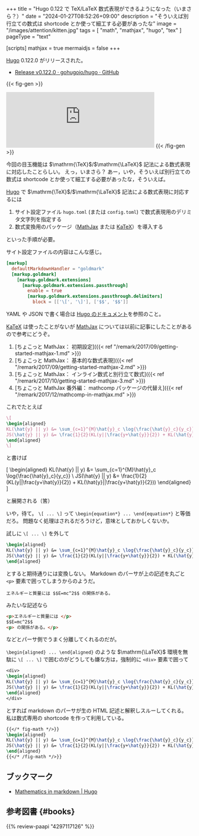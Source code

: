 +++
title = "Hugo 0.122 で TeX/LaTeX 数式表現ができるようになった（いまさら？）"
date =  "2024-01-27T08:52:26+09:00"
description = "そういえば別行立ての数式は shortcode とか使って細工する必要があったな"
image = "/images/attention/kitten.jpg"
tags = [ "math", "mathjax", "hugo", "tex" ]
pageType = "text"

[scripts]
  mathjax = true
  mermaidjs = false
+++

[Hugo] 0.122.0 がリリースされた。

- [Release v0.122.0 · gohugoio/hugo · GitHub](https://github.com/gohugoio/hugo/releases/tag/v0.122.0)

{{< fig-gen >}}
<iframe src="https://fosstodon.org/@gohugoio/111823216188959656/embed" class="mastodon-embed" style="max-width: 100%; border: 0" width="400" allowfullscreen="allowfullscreen"></iframe><script src="https://fosstodon.org/embed.js" async="async"></script>
{{< /fig-gen >}}

今回の目玉機能は $\mathrm{\TeX}$/$\mathrm{\LaTeX}$ 記法による数式表現に対応したことらしい。
えっ，いまさら？ あー，いや，そういえば別行立ての数式は shortcode とか使って細工する必要があったな，そういえば。

[Hugo] で $\mathrm{\TeX}$/$\mathrm{\LaTeX}$ 記法による数式表現に対応するには

1. サイト設定ファイル `hugo.toml` (または `config.toml`) で数式表現用のデリミタ文字列を指定する
2. 数式変換用のパッケージ（[MathJax] または [KaTeX]）を導入する

といった手順が必要。

サイト設定ファイルの内容はこんな感じ。

```toml
[markup]
  defaultMarkdownHandler = "goldmark"
  [markup.goldmark]
    [markup.goldmark.extensions]
      [markup.goldmark.extensions.passthrough]
        enable = true
        [markup.goldmark.extensions.passthrough.delimiters]
          block = [['\[', '\]'], ['$$', '$$']]
```

YAML や JSON で書く場合は [Hugo のドキュメント](https://gohugo.io/content-management/mathematics/ "Mathematics in markdown | Hugo")を参照のこと。

[KaTeX] は使ったことがないが [MathJax] については以前に記事にしたことがあるので参考にどうぞ。

1. [ちょこっと MathJax： 初期設定]({{< ref "/remark/2017/09/getting-started-mathjax-1.md" >}})
2. [ちょこっと MathJax： 基本的な数式表現]({{< ref "/remark/2017/09/getting-started-mathjax-2.md" >}})
3. [ちょこっと MathJax： インライン数式と別行立て数式]({{< ref "/remark/2017/10/getting-started-mathjax-3.md" >}})
4. [ちょこっと MathJax 番外編： mathcomp パッケージの代替え]({{< ref "/remark/2017/12/mathcomp-in-mathjax.md" >}})

これでたとえば

```tex
\[
\begin{aligned}
KL(\hat{y} || y) &= \sum_{c=1}^{M}\hat{y}_c \log{\frac{\hat{y}_c}{y_c}} \\
JS(\hat{y} || y) &= \frac{1}{2}(KL(y||\frac{y+\hat{y}}{2}) + KL(\hat{y}||\frac{y+\hat{y}}{2}))
\end{aligned}
\]
```

と書けば

\[
\begin{aligned}
KL(\hat{y} || y) &= \sum_{c=1}^{M}\hat{y}_c \log{\frac{\hat{y}_c}{y_c}} \\
JS(\hat{y} || y) &= \frac{1}{2}(KL(y||\frac{y+\hat{y}}{2}) + KL(\hat{y}||\frac{y+\hat{y}}{2}))
\end{aligned}
\]

と展開される（筈）

いや，待て。
`\[ ... \]` って `\begin{equation*} ... \end{equation*}` と等価だろ。
問題なく処理はされるだろうけど，意味としておかしくないか。

試しに `\[ ... \]` を外して

```tex
\begin{aligned}
KL(\hat{y} || y) &= \sum_{c=1}^{M}\hat{y}_c \log{\frac{\hat{y}_c}{y_c}} \\
JS(\hat{y} || y) &= \frac{1}{2}(KL(y||\frac{y+\hat{y}}{2}) + KL(\hat{y}||\frac{y+\hat{y}}{2}))
\end{aligned}
```

とすると期待通りには変換しない。
Markdown のパーサが上の記述を丸ごと `<p>` 要素で囲ってしまうからのようだ。

```text
エネルギーと質量には $$E=mc^2$$ の関係がある。
```

みたいな記述なら

```html
<p>エネルギーと質量には </p>
$$E=mc^2$$
<p> の関係がある。</p>
```

などとパーサ側でうまく分離してくれるのだが。

`\begin{aligned} ... \end{aligned}` のような $\mathrm{\LaTeX}$ 環境を無駄に `\[ ... \]` で囲むのがどうしても嫌な方は，強制的に `<div>` 要素で囲って

```tex
<div>
\begin{aligned}
KL(\hat{y} || y) &= \sum_{c=1}^{M}\hat{y}_c \log{\frac{\hat{y}_c}{y_c}} \\
JS(\hat{y} || y) &= \frac{1}{2}(KL(y||\frac{y+\hat{y}}{2}) + KL(\hat{y}||\frac{y+\hat{y}}{2}))
\end{aligned}
</div>
```

とすれば markdown のパーサが生の HTML 記述と解釈しスルーしてくれる。
私は数式専用の shortcode を作って利用している。

```tex
{{</* fig-math */>}}
\begin{aligned}
KL(\hat{y} || y) &= \sum_{c=1}^{M}\hat{y}_c \log{\frac{\hat{y}_c}{y_c}} \\
JS(\hat{y} || y) &= \frac{1}{2}(KL(y||\frac{y+\hat{y}}{2}) + KL(\hat{y}||\frac{y+\hat{y}}{2}))
\end{aligned}
{{</* /fig-math */>}}
```

## ブックマーク

- [Mathematics in markdown | Hugo](https://gohugo.io/content-management/mathematics/)

[Hugo]: https://gohugo.io/ "The world’s fastest framework for building websites | Hugo"
[MathJax]: https://www.mathjax.org/ "MathJax | Beautiful math in all browsers."
[KaTeX]: https://katex.org/ "KaTeX – The fastest math typesetting library for the web"

## 参考図書 {#books}

{{% review-paapi "4297117126" %}} <!-- LaTeX2ε美文書作成入門 -->
